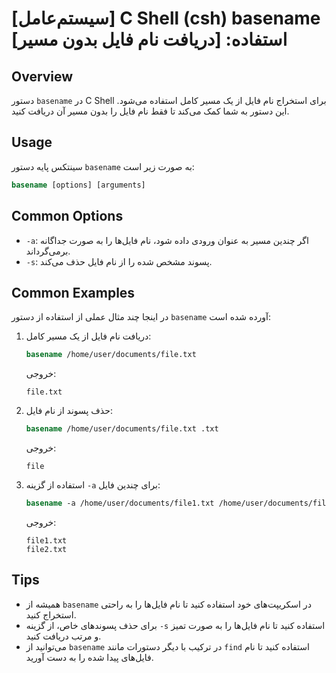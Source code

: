 # [سیستم‌عامل] C Shell (csh) basename استفاده: [دریافت نام فایل بدون مسیر]

## Overview
دستور `basename` در C Shell برای استخراج نام فایل از یک مسیر کامل استفاده می‌شود. این دستور به شما کمک می‌کند تا فقط نام فایل را بدون مسیر آن دریافت کنید.

## Usage
سینتکس پایه دستور `basename` به صورت زیر است:

```csh
basename [options] [arguments]
```

## Common Options
- `-a`: اگر چندین مسیر به عنوان ورودی داده شود، نام فایل‌ها را به صورت جداگانه برمی‌گرداند.
- `-s`: پسوند مشخص شده را از نام فایل حذف می‌کند.

## Common Examples
در اینجا چند مثال عملی از استفاده از دستور `basename` آورده شده است:

1. دریافت نام فایل از یک مسیر کامل:
   ```csh
   basename /home/user/documents/file.txt
   ```
   خروجی:
   ```
   file.txt
   ```

2. حذف پسوند از نام فایل:
   ```csh
   basename /home/user/documents/file.txt .txt
   ```
   خروجی:
   ```
   file
   ```

3. استفاده از گزینه `-a` برای چندین فایل:
   ```csh
   basename -a /home/user/documents/file1.txt /home/user/documents/file2.txt
   ```
   خروجی:
   ```
   file1.txt
   file2.txt
   ```

## Tips
- همیشه از `basename` در اسکریپت‌های خود استفاده کنید تا نام فایل‌ها را به راحتی استخراج کنید.
- برای حذف پسوندهای خاص، از گزینه `-s` استفاده کنید تا نام فایل‌ها را به صورت تمیز و مرتب دریافت کنید.
- می‌توانید از `basename` در ترکیب با دیگر دستورات مانند `find` استفاده کنید تا نام فایل‌های پیدا شده را به دست آورید.